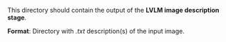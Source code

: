 This directory should contain the output of the **LVLM image description stage**.

**Format**: Directory with _.txt_ description(s) of the input image.